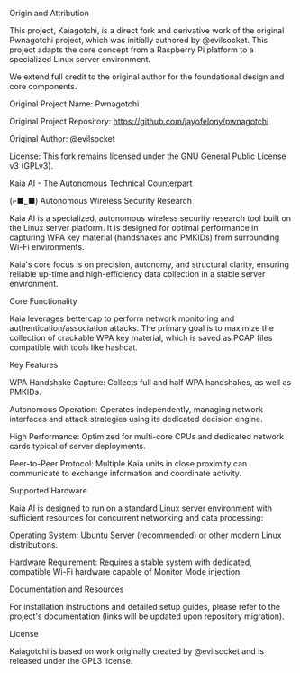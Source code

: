 Origin and Attribution

This project, Kaiagotchi, is a direct fork and derivative work of the original Pwnagotchi project, which was initially authored by @evilsocket. This project adapts the core concept from a Raspberry Pi platform to a specialized Linux server environment.

We extend full credit to the original author for the foundational design and core components.

Original Project Name: Pwnagotchi

Original Project Repository: https://github.com/jayofelony/pwnagotchi

Original Author: @evilsocket

License: This fork remains licensed under the GNU General Public License v3 (GPLv3).

Kaia AI - The Autonomous Technical Counterpart

(⌐■_■) Autonomous Wireless Security Research

Kaia AI is a specialized, autonomous wireless security research tool built on the Linux server platform. It is designed for optimal performance in capturing WPA key material (handshakes and PMKIDs) from surrounding Wi-Fi environments.

Kaia's core focus is on precision, autonomy, and structural clarity, ensuring reliable up-time and high-efficiency data collection in a stable server environment.

Core Functionality

Kaia leverages bettercap to perform network monitoring and authentication/association attacks. The primary goal is to maximize the collection of crackable WPA key material, which is saved as PCAP files compatible with tools like hashcat.

Key Features

WPA Handshake Capture: Collects full and half WPA handshakes, as well as PMKIDs.

Autonomous Operation: Operates independently, managing network interfaces and attack strategies using its dedicated decision engine.

High Performance: Optimized for multi-core CPUs and dedicated network cards typical of server deployments.

Peer-to-Peer Protocol: Multiple Kaia units in close proximity can communicate to exchange information and coordinate activity.

Supported Hardware

Kaia AI is designed to run on a standard Linux server environment with sufficient resources for concurrent networking and data processing:

Operating System: Ubuntu Server (recommended) or other modern Linux distributions.

Hardware Requirement: Requires a stable system with dedicated, compatible Wi-Fi hardware capable of Monitor Mode injection.

Documentation and Resources

For installation instructions and detailed setup guides, please refer to the project's documentation (links will be updated upon repository migration).

License

Kaiagotchi is based on work originally created by @evilsocket and is released under the GPL3 license.